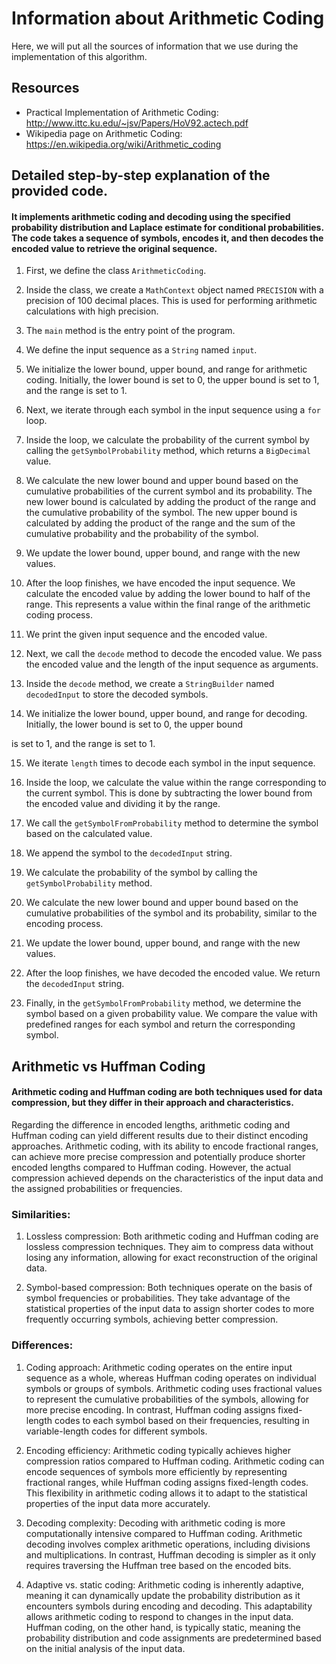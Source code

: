 # Information about Arithmetic Coding
Here, we will put all the sources of information that we use during the implementation of this algorithm.

## Resources
- Practical Implementation of Arithmetic Coding: http://www.ittc.ku.edu/~jsv/Papers/HoV92.actech.pdf
- Wikipedia page on Arithmetic Coding: https://en.wikipedia.org/wiki/Arithmetic_coding

## Detailed step-by-step explanation of the provided code. 
#### It implements arithmetic coding and decoding using the specified probability distribution and Laplace estimate for conditional probabilities. The code takes a sequence of symbols, encodes it, and then decodes the encoded value to retrieve the original sequence.


1. First, we define the class `ArithmeticCoding`.

2. Inside the class, we create a `MathContext` object named `PRECISION` with a precision of 100 decimal places. This is used for performing arithmetic calculations with high precision.

3. The `main` method is the entry point of the program.

4. We define the input sequence as a `String` named `input`.

5. We initialize the lower bound, upper bound, and range for arithmetic coding. Initially, the lower bound is set to 0, the upper bound is set to 1, and the range is set to 1.

6. Next, we iterate through each symbol in the input sequence using a `for` loop.

7. Inside the loop, we calculate the probability of the current symbol by calling the `getSymbolProbability` method, which returns a `BigDecimal` value.

8. We calculate the new lower bound and upper bound based on the cumulative probabilities of the current symbol and its probability. The new lower bound is calculated by adding the product of the range and the cumulative probability of the symbol. The new upper bound is calculated by adding the product of the range and the sum of the cumulative probability and the probability of the symbol.

9. We update the lower bound, upper bound, and range with the new values.

10. After the loop finishes, we have encoded the input sequence. We calculate the encoded value by adding the lower bound to half of the range. This represents a value within the final range of the arithmetic coding process.

11. We print the given input sequence and the encoded value.

12. Next, we call the `decode` method to decode the encoded value. We pass the encoded value and the length of the input sequence as arguments.

13. Inside the `decode` method, we create a `StringBuilder` named `decodedInput` to store the decoded symbols.

14. We initialize the lower bound, upper bound, and range for decoding. Initially, the lower bound is set to 0, the upper bound

 is set to 1, and the range is set to 1.

15. We iterate `length` times to decode each symbol in the input sequence.

16. Inside the loop, we calculate the value within the range corresponding to the current symbol. This is done by subtracting the lower bound from the encoded value and dividing it by the range.

17. We call the `getSymbolFromProbability` method to determine the symbol based on the calculated value.

18. We append the symbol to the `decodedInput` string.

19. We calculate the probability of the symbol by calling the `getSymbolProbability` method.

20. We calculate the new lower bound and upper bound based on the cumulative probabilities of the symbol and its probability, similar to the encoding process.

21. We update the lower bound, upper bound, and range with the new values.

22. After the loop finishes, we have decoded the encoded value. We return the `decodedInput` string.

23. Finally, in the `getSymbolFromProbability` method, we determine the symbol based on a given probability value. We compare the value with predefined ranges for each symbol and return the corresponding symbol.


## Arithmetic vs Huffman Coding
#### Arithmetic coding and Huffman coding are both techniques used for data compression, but they differ in their approach and characteristics.
Regarding the difference in encoded lengths, arithmetic coding and Huffman coding can yield different results due to their distinct encoding approaches. Arithmetic coding, with its ability to encode fractional ranges, can achieve more precise compression and potentially produce shorter encoded lengths compared to Huffman coding. However, the actual compression achieved depends on the characteristics of the input data and the assigned probabilities or frequencies.

### Similarities:
1. Lossless compression: Both arithmetic coding and Huffman coding are lossless compression techniques. They aim to compress data without losing any information, allowing for exact reconstruction of the original data.

2. Symbol-based compression: Both techniques operate on the basis of symbol frequencies or probabilities. They take advantage of the statistical properties of the input data to assign shorter codes to more frequently occurring symbols, achieving better compression.

### Differences:
1. Coding approach: Arithmetic coding operates on the entire input sequence as a whole, whereas Huffman coding operates on individual symbols or groups of symbols. Arithmetic coding uses fractional values to represent the cumulative probabilities of the symbols, allowing for more precise encoding. In contrast, Huffman coding assigns fixed-length codes to each symbol based on their frequencies, resulting in variable-length codes for different symbols.

2. Encoding efficiency: Arithmetic coding typically achieves higher compression ratios compared to Huffman coding. Arithmetic coding can encode sequences of symbols more efficiently by representing fractional ranges, while Huffman coding assigns fixed-length codes. This flexibility in arithmetic coding allows it to adapt to the statistical properties of the input data more accurately.

3. Decoding complexity: Decoding with arithmetic coding is more computationally intensive compared to Huffman coding. Arithmetic decoding involves complex arithmetic operations, including divisions and multiplications. In contrast, Huffman decoding is simpler as it only requires traversing the Huffman tree based on the encoded bits.

4. Adaptive vs. static coding: Arithmetic coding is inherently adaptive, meaning it can dynamically update the probability distribution as it encounters symbols during encoding and decoding. This adaptability allows arithmetic coding to respond to changes in the input data. Huffman coding, on the other hand, is typically static, meaning the probability distribution and code assignments are predetermined based on the initial analysis of the input data.
